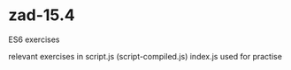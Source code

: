 # zad-15.4
ES6 exercises

relevant exercises in script.js (script-compiled.js)
index.js used for practise
